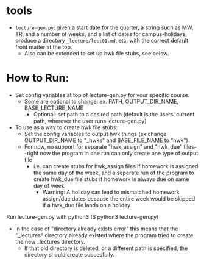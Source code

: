 # tools

 * `lecture-gen.py`: given a start date for the quarter, a string such as MW, TR, and a number of weeks, and a list of dates for campus-holidays, produce a directory `_lecture/lect01.md`, etc. with the correct default front matter at the top.
   * Also can be extended to set up hwk file stubs, see below.


# How to Run:
* Set config variables at top of lecture-gen.py for your specific course.
  * Some are optional to change: ex. PATH, OUTPUT_DIR_NAME, BASE_LECTURE_NAME
    * Optional: set path to a desired path (default is the users' current path, wherever the user runs lecture-gen.py)
* To use as a way to create hwk file stubs:
  * Set the config variables to output hwk things (ex change OUTPUT_DIR_NAME to "_hwks" and BASE_FILE_NAME to "hwk")
  * For now, no support for separate "hwk_assign" and "hwk_due" files--right now the program in one run can only create one type of output file
    * i.e. can create stubs for hwk_assign files if homework is assigned the same day of the week, and a seperate run of the program to create hwk_due file stubs if homework is always due on same day of week
      * Warning: A holiday can lead to mismatched homework assign/due dates because the entire week would be skipped if a hwk_due file lands on a holiday


Run lecture-gen.py with python3 ($ python3 lecture-gen.py)
* In the case of "directory already exists error" this means that the "_lectures" directory already existed where the program tried to create the new _lectures directory.
  * If that old directory is deleted, or a different path is specified, the directory should create succesfully.
